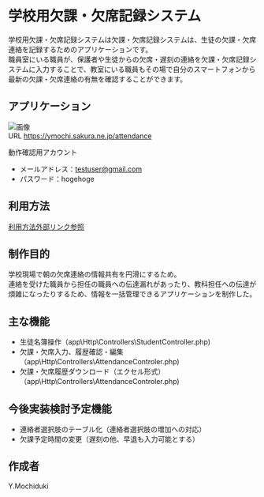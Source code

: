 
# 学校用欠課・欠席記録システム

学校用欠課・欠席記録システムは欠課・欠席記録システムは、生徒の欠課・欠席連絡を記録するためのアプリケーションです。  
職員室にいる職員が、保護者や生徒からの欠席・遅刻の連絡を欠課・欠席記録システムに入力することで、教室にいる職員もその場で自分のスマートフォンから最新の欠課・欠席連絡の有無を確認することができます。

## アプリケーション
![画像](../public/demoPict.jpg)  
URL https://ymochi.sakura.ne.jp/attendance  

動作確認用アカウント  
* メールアドレス：testuser@gmail.com
* パスワード：hogehoge  

## 利用方法
 [利用方法外部リンク参照](https://ymochi.sakura.ne.jp/explanation "使用方法外部リンク")

## 制作目的
学校現場で朝の欠席連絡の情報共有を円滑にするため。  
連絡を受けた職員から担任の職員への伝達漏れがあったり、教科担任への伝達が煩雑になったりするため、情報を一括管理できるアプリケーションを制作した。

## 主な機能
* 生徒名簿操作（app\Http\Controllers\StudentController.php)  
* 欠課・欠席入力、履歴確認・編集（app\Http\Controllers\AttendanceControler.php)  
* 欠課・欠席履歴ダウンロード（エクセル形式）（app\Http\Controllers\AttendanceControler.php)  

## 今後実装検討予定機能
* 連絡者選択肢のテーブル化（連絡者選択肢の増加への対応）  
* 欠課予定時間の変更（遅刻の他、早退も入力可能とする）

## 作成者
Y.Mochiduki
